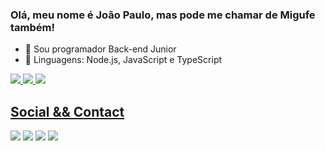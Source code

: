### Olá, meu nome é João Paulo, mas pode me chamar de Migufe também!

- 🔭 Sou programador Back-end Junior
- 🌱 Linguagens: Node.js, JavaScript e TypeScript

<p align="left">
<a href="https://bermeo.dev">

<!--
<img width="56%" src="https://github-readme-stats.vercel.app/api?username=Migufe&hide=contribs,prs&count_private=true&include_all_commits=true&show_icons=true&theme=dracula&icon_color=DAD3AF&hide_border=true&border_radius=15&bg_color=0d1117"/><img width="44%" src="http://github-readme-streak-stats.herokuapp.com?user=Migufe&theme=dracula&hide_border=true&date_format=M%20j%5B%2C%20Y%5D&background=0D1117&sideNums=FFF"/>
 <img width="43%" src="https://github-readme-stats.vercel.app/api/top-langs?username=Migufe&hide=c%23,scss&count_private=true&include_all_commits=true&show_icons=true&theme=dracula&icon_color=DAD3AF&layout=compact&hide_border=true&border_radius=15&bg_color=0d1117"/><img width="57%" src="https://activity-graph.herokuapp.com/graph?username=Migufe&theme=dracula&icon_color=DAD3AF&hide_border=true&border_radius=15&bg_color=0d1117&point=FFF" alt="GitHub Commits Graph" /></a>
</p>
-->

![](https://github-profile-summary-cards.vercel.app/api/cards/profile-details?username=Migufe&theme=dracula&&icon_color=DAD3AF&hide_border=true&border_radius=15&bg_color=0d1117)
![](https://github-profile-summary-cards.vercel.app/api/cards/repos-per-language?username=Migufe&&theme=dracula&&icon_color=DAD3AF&hide_border=true&border_radius=15&bg_color=0d1117)
![](https://github-profile-summary-cards.vercel.app/api/cards/stats?username=Migufe&&theme=dracula&&icon_color=DAD3AF&hide_border=true&border_radius=15&bg_color=0d1117)
<!--![](https://github-profile-summary-cards.vercel.app/api/cards/most-commit-language?username=Migufe&theme=github)-->
<!--![](https://github-profile-summary-cards.vercel.app/api/cards/productive-time?username=Migufe&theme=github)-->

## Social && Contact
<p align="justify">
<a href="https://www.linkedin.com/in/joao-paulo-farias-cabral"><img src="https://img.shields.io/badge/linkedin-%230d1117.svg?style=for-the-badge&logo=linkedin&logoColor=0077B5"/></a>
<a href="https://www.instagram.com/joaopaulo_migufe/?hl=pt-br"><img src="https://img.shields.io/badge/joaopaulo_migufe-%230d1117.svg?style=for-the-badge&logo=Instagram&logoColor=#E4405F"/></a>
<a href="https://t.me/migufe"><img src="https://img.shields.io/badge/Telegram-%230d1117?style=for-the-badge&logo=telegram&logoColor=#E4405F"/></a>
<a href="https://twitter.com/Migufe_JP"><img src="https://img.shields.io/badge/@Migufe_JP-%230d1117.svg?style=for-the-badge&logo=Twitter&logoColor=#1DA1F2"/></a>
</p>


